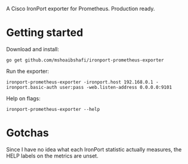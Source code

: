 A Cisco IronPort exporter for Prometheus. Production ready.

# Getting started

Download and install:

```
go get github.com/mshoaibshafi/ironport-prometheus-exporter
```

Run the exporter:

```
ironport-prometheus-exporter -ironport.host 192.168.0.1 -ironport.basic-auth user:pass -web.listen-address 0.0.0.0:9101
```

Help on flags:
```
ironport-prometheus-exporter --help
```

# Gotchas

Since I have no idea what each IronPort statistic actually measures, the HELP labels on the metrics are unset.
